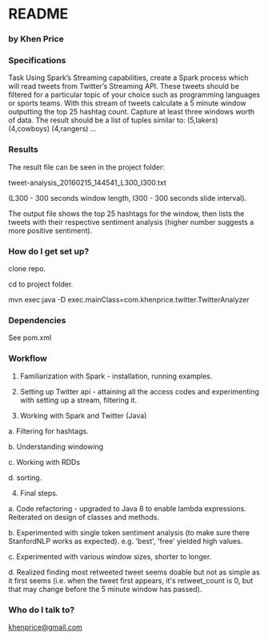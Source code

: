 # README #

### by Khen Price ###

### Specifications ###

Task
Using Spark’s Streaming capabilities, create a Spark process which will read tweets from Twitter’s Streaming API. These tweets should be filtered for a particular topic of your choice such as programming languages or sports teams. With this stream of tweets calculate a 5 minute window outputting the top 25 hashtag count. Capture at least three windows worth of data. The result should be a list of tuples similar to:
(5,lakers) (4,cowboys) (4,rangers) ...

### Results ###

The result file can be seen in the project folder:

tweet-analysis_20160215_144541_L300_I300.txt

(L300 - 300 seconds window length, I300 - 300 seconds slide interval).

The output file shows the top 25 hashtags for the window, then lists the tweets with their respective sentiment analysis (higher number suggests a more positive sentiment).

### How do I get set up? ###

clone repo.

cd to project folder.

mvn exec:java -D exec.mainClass=com.khenprice.twitter.TwitterAnalyzer

### Dependencies ###
See pom.xml

### Workflow ###

1) Familiarization with Spark - installation, running examples.

2) Setting up Twitter api - attaining all the access codes and experimenting with setting up a stream, filtering it.

3) Working with Spark and Twitter (Java)

a. Filtering for hashtags.

b. Understanding windowing

c. Working with RDDs

d. sorting.

4) Final steps.

a. Code refactoring - upgraded to Java 8 to enable lambda expressions. Reiterated on design of classes and methods.

b. Experimented with single token sentiment analysis (to make sure there StanfordNLP works as expected).
e.g. 'best', 'free' yielded high values.

c. Experimented with various window sizes, shorter to longer.

d. Realized finding most retweeted tweet seems doable but not as simple as it first seems (i.e. when the tweet first appears, it's retweet_count is 0, but that may change before the 5 minute window has passed).


### Who do I talk to? ###
khenprice@gmail.com
